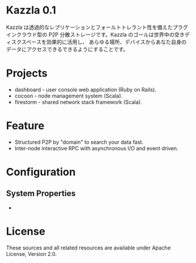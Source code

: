 # Kazzla 0.1
Kazzla は透過的なレプリケーションとフォールトトレラント性を備えたプラグインクラウド型の
P2P 分散ストレージです。Kazzla のゴールは世界中の空きディスクスペースを効果的に活用し、
あらゆる場所、デバイスからあなた自身のデータにアクセスできるできるようにすることです。

# Projects

* dashboard - user console web application (Ruby on Rails).
* cocoon - node management system (Scala).
* firestorm - shared network stack framework (Scala).

# Feature
* Structured P2P by "domain" to search your data fast.
* Inter-node interactive RPC with asynchronous I/O and event driven.

# Configuration
## System Properties
*

# License
These sources and all related resources are available under Apache License, Version 2.0.
